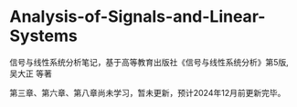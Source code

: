 # Analysis-of-Signals-and-Linear-Systems

信号与线性系统分析笔记，基于高等教育出版社《信号与线性系统分析》第5版, 吴大正 等著

第三章、第六章、第八章尚未学习，暂未更新，预计2024年12月前更新完毕。
